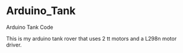 # Arduino_Tank
Arduino Tank Code

This is my arduino tank rover that uses 2 tt motors and a L298n motor driver. 
